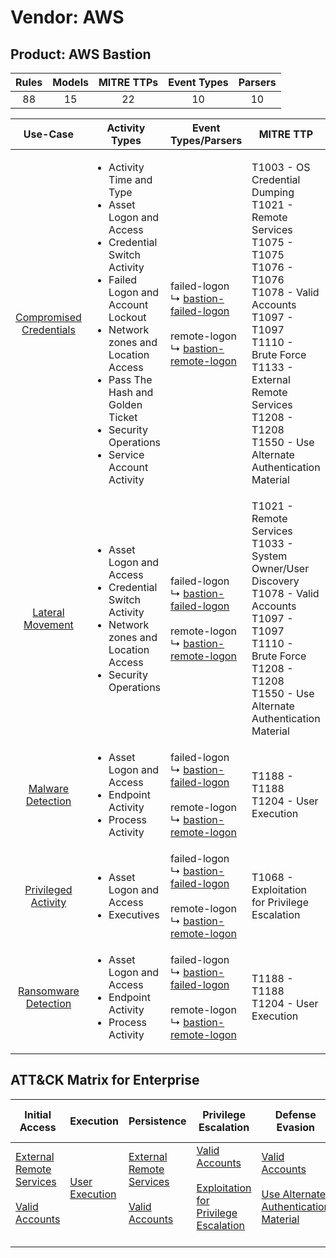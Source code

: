 Vendor: AWS
===========
Product: AWS Bastion
--------------------
| Rules | Models | MITRE TTPs | Event Types | Parsers |
|:-----:|:------:|:----------:|:-----------:|:-------:|
|  88   |   15   |     22     |     10      |   10    |

|                                 Use-Case                                  | Activity Types                                                                                                                                                                                                                                                                                      | Event Types/Parsers                                                                                                                                                                                  | MITRE TTP                                                                                                                                                                                                                                                              | Content                                              |
|:-------------------------------------------------------------------------:| --------------------------------------------------------------------------------------------------------------------------------------------------------------------------------------------------------------------------------------------------------------------------------------------------- | ---------------------------------------------------------------------------------------------------------------------------------------------------------------------------------------------------- | ---------------------------------------------------------------------------------------------------------------------------------------------------------------------------------------------------------------------------------------------------------------------- | ---------------------------------------------------- |
| [Compromised Credentials](../UseCases/usecase_compromised_credentials.md) | <ul><li>Activity Time  and Type</li><li>Asset Logon and Access</li><li>Credential Switch Activity</li><li>Failed Logon and Account Lockout</li><li>Network zones and Location Access</li><li>Pass The Hash and Golden Ticket</li><li>Security Operations</li><li>Service Account Activity</li></ul> |  failed-logon<br> ↳ [bastion-failed-logon](../Parsers/parserContent_bastion-failed-logon.md)<br><br> remote-logon<br> ↳ [bastion-remote-logon](../Parsers/parserContent_bastion-remote-logon.md)<br> | T1003 - OS Credential Dumping<br>T1021 - Remote Services<br>T1075 - T1075<br>T1076 - T1076<br>T1078 - Valid Accounts<br>T1097 - T1097<br>T1110 - Brute Force<br>T1133 - External Remote Services<br>T1208 - T1208<br>T1550 - Use Alternate Authentication Material<br> | <ul><li>46 Rules</li></ul><ul><li>8 Models</li></ul> |
|        [Lateral Movement](../UseCases/usecase_lateral_movement.md)        | <ul><li>Asset Logon and Access</li><li>Credential Switch Activity</li><li>Network zones and Location Access</li><li>Security Operations</li></ul>                                                                                                                                                   |  failed-logon<br> ↳ [bastion-failed-logon](../Parsers/parserContent_bastion-failed-logon.md)<br><br> remote-logon<br> ↳ [bastion-remote-logon](../Parsers/parserContent_bastion-remote-logon.md)<br> | T1021 - Remote Services<br>T1033 - System Owner/User Discovery<br>T1078 - Valid Accounts<br>T1097 - T1097<br>T1110 - Brute Force<br>T1208 - T1208<br>T1550 - Use Alternate Authentication Material<br>                                                                 | <ul><li>20 Rules</li></ul><ul><li>4 Models</li></ul> |
|       [Malware Detection](../UseCases/usecase_malware_detection.md)       | <ul><li>Asset Logon and Access</li><li>Endpoint Activity</li><li>Process Activity</li></ul>                                                                                                                                                                                                         |  failed-logon<br> ↳ [bastion-failed-logon](../Parsers/parserContent_bastion-failed-logon.md)<br><br> remote-logon<br> ↳ [bastion-remote-logon](../Parsers/parserContent_bastion-remote-logon.md)<br> | T1188 - T1188<br>T1204 - User Execution<br>                                                                                                                                                                                                                            | <ul><li>10 Rules</li></ul><ul><li>1 Models</li></ul> |
|     [Privileged Activity](../UseCases/usecase_privileged_activity.md)     | <ul><li>Asset Logon and Access</li><li>Executives</li></ul>                                                                                                                                                                                                                                         |  failed-logon<br> ↳ [bastion-failed-logon](../Parsers/parserContent_bastion-failed-logon.md)<br><br> remote-logon<br> ↳ [bastion-remote-logon](../Parsers/parserContent_bastion-remote-logon.md)<br> | T1068 - Exploitation for Privilege Escalation<br>                                                                                                                                                                                                                      | <ul><li>2 Rules</li></ul><ul><li>1 Models</li></ul>  |
|    [Ransomware Detection](../UseCases/usecase_ransomware_detection.md)    | <ul><li>Asset Logon and Access</li><li>Endpoint Activity</li><li>Process Activity</li></ul>                                                                                                                                                                                                         |  failed-logon<br> ↳ [bastion-failed-logon](../Parsers/parserContent_bastion-failed-logon.md)<br><br> remote-logon<br> ↳ [bastion-remote-logon](../Parsers/parserContent_bastion-remote-logon.md)<br> | T1188 - T1188<br>T1204 - User Execution<br>                                                                                                                                                                                                                            | <ul><li>10 Rules</li></ul><ul><li>1 Models</li></ul> |

ATT&CK Matrix for Enterprise
----------------------------
| Initial Access                                                                                                                                   | Execution                                                           | Persistence                                                                                                                                      | Privilege Escalation                                                                                                                                          | Defense Evasion                                                                                                                                               | Credential Access                                                                                                                          | Discovery                                                                        | Lateral Movement                                                                                                                                               | Collection | Command and Control | Exfiltration | Impact |
| ------------------------------------------------------------------------------------------------------------------------------------------------ | ------------------------------------------------------------------- | ------------------------------------------------------------------------------------------------------------------------------------------------ | ------------------------------------------------------------------------------------------------------------------------------------------------------------- | ------------------------------------------------------------------------------------------------------------------------------------------------------------- | ------------------------------------------------------------------------------------------------------------------------------------------ | -------------------------------------------------------------------------------- | -------------------------------------------------------------------------------------------------------------------------------------------------------------- | ---------- | ------------------- | ------------ | ------ |
| [External Remote Services](https://attack.mitre.org/techniques/T1133)<br><br>[Valid Accounts](https://attack.mitre.org/techniques/T1078)<br><br> | [User Execution](https://attack.mitre.org/techniques/T1204)<br><br> | [External Remote Services](https://attack.mitre.org/techniques/T1133)<br><br>[Valid Accounts](https://attack.mitre.org/techniques/T1078)<br><br> | [Valid Accounts](https://attack.mitre.org/techniques/T1078)<br><br>[Exploitation for Privilege Escalation](https://attack.mitre.org/techniques/T1068)<br><br> | [Valid Accounts](https://attack.mitre.org/techniques/T1078)<br><br>[Use Alternate Authentication Material](https://attack.mitre.org/techniques/T1550)<br><br> | [OS Credential Dumping](https://attack.mitre.org/techniques/T1003)<br><br>[Brute Force](https://attack.mitre.org/techniques/T1110)<br><br> | [System Owner/User Discovery](https://attack.mitre.org/techniques/T1033)<br><br> | [Remote Services](https://attack.mitre.org/techniques/T1021)<br><br>[Use Alternate Authentication Material](https://attack.mitre.org/techniques/T1550)<br><br> |            |                     |              |        |